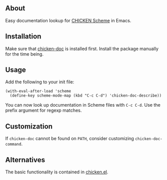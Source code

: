 ## About

Easy documentation lookup for [CHICKEN Scheme] in Emacs.

## Installation

Make sure that [chicken-doc] is installed first.  Install the package
manually for the time being.

## Usage

Add the following to your init file:

    (with-eval-after-load 'scheme
      (define-key scheme-mode-map (kbd "C-c C-d") 'chicken-doc-describe))

You can now look up documentation in Scheme files with `C-c C-d`.  Use
the prefix argument for regexp matches.

## Customization

If `chicken-doc` cannot be found on `PATH`, consider customizing
`chicken-doc-command`.

## Alternatives

The basic functionality is contained in [chicken.el].

[CHICKEN Scheme]: https://call-cc.org
[chicken-doc]: https://wiki.call-cc.org/eggref/5/chicken-doc
[chicken.el]: http://code.call-cc.org/cgi-bin/gitweb.cgi?p=chicken-core.git;a=blob_plain;f=misc/chicken.el;hb=HEAD

